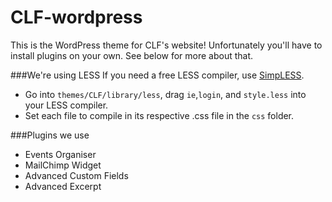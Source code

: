 CLF-wordpress
=============

This is the WordPress theme for CLF's website! Unfortunately you'll have to install plugins on your own. See below for more about that.

###We're using LESS
If you need a free LESS compiler, use [SimpLESS](http://wearekiss.com/simpless).

* Go into `themes/CLF/library/less`, drag `ie`,`login`, and `style.less` into your LESS compiler.
* Set each file to compile in its respective .css file in the `css` folder.

###Plugins we use
* Events Organiser
* MailChimp Widget
* Advanced Custom Fields
* Advanced Excerpt